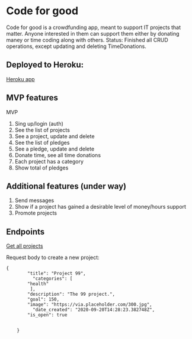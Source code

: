 # Code for good
Code for good is a crowdfunding app, meant to support IT projects that matter. Anyone interested in them can support them either by donating maney or time coding along with others. 
Status: Finished all CRUD operations, except updating and deleting TimeDonations. 
## Deployed to Heroku: 
[Heroku app](https://quiet-hamlet-41512.herokuapp.com)

## MVP features
MVP
1. Sing up/login (auth)
2. See the list of projects
3. See a project, update and delete
4. See the list of pledges
5. See a pledge, update and delete
6. Donate time, see all time donations
7. Each project has a category
8. Show total of pledges

## Additional features (under way)
1. Send messages 
2. Show if a project has gained a desirable level of money/hours support
3. Promote projects

## Endpoints

[Get all projects](https://quiet-hamlet-41512.herokuapp.com/projects/)

Request body to create a new project:
```
{
        "title": "Project 99",
	      "categories": [
        "health"
         ],
        "description": "The 99 project.",
        "goal": 150,
        "image": "https://via.placeholder.com/300.jpg",
	      "date_created": "2020-09-20T14:28:23.382748Z",
        "is_open": true
        
        
    }
```
